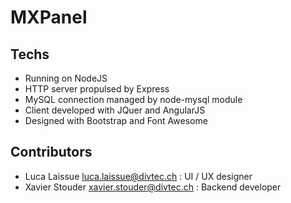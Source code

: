 # MXPanel
## Techs
* Running on NodeJS
* HTTP server propulsed by Express
* MySQL connection managed by node-mysql module
* Client developed with JQuer and AngularJS
* Designed with Bootstrap and Font Awesome

## Contributors
* Luca Laissue <luca.laissue@divtec.ch> : UI / UX designer
* Xavier Stouder <xavier.stouder@divtec.ch> :  Backend developer